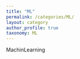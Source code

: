```yaml
---
title: "ML"
permalink: /categories/ML/
layout: category
author_profile: true
taxonomy: ML
---
```

MachinLearning